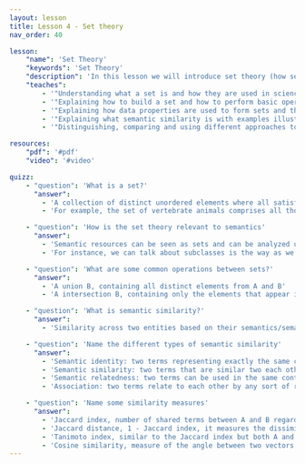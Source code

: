 ```yaml
---
layout: lesson
title: Lesson 4 - Set theory
nav_order: 40

lesson:
    "name": 'Set Theory'
    "keywords": 'Set Theory'
    "description": 'In this lesson we will introduce set theory (how sets are built and how they can be used) and how it connects to graphs. We will then apply this knowledge on sets and graphs to semantic similarity and corresponding measures.'
    "teaches": 
        - '"Understanding what a set is and how they are used in science and other general domains"'
        - '"Explaining how to build a set and how to perform basic operations on it"'
        - '"Explaining how data properties are used to form sets and then do calculations on them (e.g. similarity)"' 
        - '"Explaining what semantic similarity is with examples illustrating its usefulness"'
        - '"Distinguishing, comparing and using different approaches to semantic similarity"'

resources:
    "pdf": '#pdf'
    "video": '#video'

quizz:
    - "question": 'What is a set?'
      "answer":   
        - 'A collection of distinct unordered elements where all satisfy some specific common conditions/characteristics'
        - 'For example, the set of vertebrate animals comprises all those distinct animals that belong to the chordate subphylum Vertebrata'

    - "question": 'How is the set theory relevant to semantics'
      "answer":   
        - 'Semantic resources can be seen as sets and can be analyzed using methods from the set theory'
        - 'For instance, we can talk about subclasses is the way as we talk about subsets'

    - "question": 'What are some common operations between sets?'
      "answer":   
        - 'A union B, containing all distinct elements from A and B'
        - 'A intersection B, containing only the elements that appear in both A and B at the same time'

    - "question": 'What is semantic similarity?'
      "answer":   
        - 'Similarity across two entities based on their semantics/semantic charecteristics'

    - "question": 'Name the different types of semantic similarity'
      "answer":   
        - 'Semantic identity: two terms representing exactly the same concept'
        - 'Semantic similarity: two terms that are similar two each other so term A can replace term B withing the same context, e.g., sterling and euro are both currencies'
        - 'Semantic relatedness: two terms can be used in the same context but correspond to different functionalities, e.g., drink, dessert, meal'
        - 'Association: two terms relate to each other by any sort of relation, e.g., student is related to an educational institution'

    - "question": 'Name some similarity measures'
      "answer":   
        - 'Jaccard index, number of shared terms between A and B regarding the total number of exisisting terms in A and B'
        - 'Jaccard distance, 1 - Jaccard index, it measures the dissimilarity of two sets'
        - 'Tanimoto index, similar to the Jaccard index but both A and B must have the same size'
        - 'Cosine similarity, measure of the angle between two vectors in the same space'
---
```




